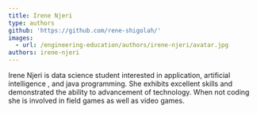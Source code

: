 ```yaml
---
title: Irene Njeri
type: authors
github: 'https://github.com/rene-shigolah/'
images:
  - url: /engineering-education/authors/irene-njeri/avatar.jpg
authors: irene-njeri
---
```

Irene Njeri is data science student interested in application, artificial intelligence , and java programming. She exhibits excellent skills and demonstrated the ability to advancement of technology. When not coding she is involved in field games as well as video games. 

